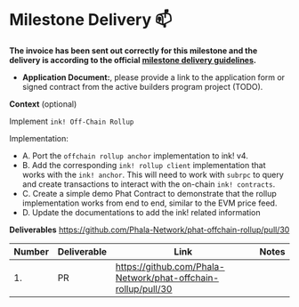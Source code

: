 # Milestone Delivery :mailbox:

**The invoice has been sent out correctly for this milestone and the delivery is according to the official [milestone delivery guidelines](../../support/milestone-deliverables-guidelines.md).**

* **Application Document:**, please provide a link to the application form or signed contract from the active builders program project (TODO).

**Context** (optional)

Implement `ink! Off-Chain Rollup`

Implementation:
- A. Port the `offchain rollup anchor` implementation to ink! v4. 
- B. Add the corresponding `ink! rollup client` implementation that works with the `ink! anchor`. This will need to work with `subrpc` to query and create transactions to interact with the on-chain `ink! contracts`. 
- C. Create a simple demo Phat Contract to demonstrate that the rollup implementation works from end to end, similar to the EVM price feed. 
- D. Update the documentations to add the ink! related information

**Deliverables**
https://github.com/Phala-Network/phat-offchain-rollup/pull/30

| Number | Deliverable | Link | Notes |
| ------------- |-------------| ------------- |------------- |
| 1. | PR          |https://github.com/Phala-Network/phat-offchain-rollup/pull/30| | 
